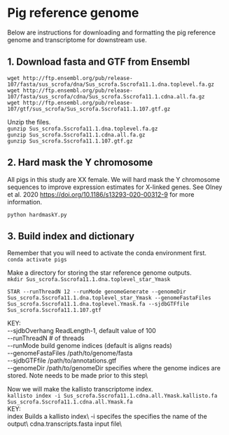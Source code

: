 # Pig reference genome 
Below are instructions for downloading and formatting the pig reference genome and transcriptome for downstream use. 

## 1. Download fasta and GTF from Ensembl

`wget http://ftp.ensembl.org/pub/release-107/fasta/sus_scrofa/dna/Sus_scrofa.Sscrofa11.1.dna.toplevel.fa.gz`\
`wget http://ftp.ensembl.org/pub/release-107/fasta/sus_scrofa/cdna/Sus_scrofa.Sscrofa11.1.cdna.all.fa.gz`\
`wget http://ftp.ensembl.org/pub/release-107/gtf/sus_scrofa/Sus_scrofa.Sscrofa11.1.107.gtf.gz`

Unzip the files.\
`gunzip Sus_scrofa.Sscrofa11.1.dna.toplevel.fa.gz`\
`gunzip Sus_scrofa.Sscrofa11.1.cdna.all.fa.gz`\
`gunzip Sus_scrofa.Sscrofa11.1.107.gtf.gz`

## 2. Hard mask the Y chromosome
All pigs in this study are XX female. We will hard mask the Y chromosome sequences to improve expression estimates for X-linked genes. See Olney et al. 2020 https://doi.org/10.1186/s13293-020-00312-9 for more information. 

`python hardmaskY.py`

## 3. Build index and dictionary 
Remember that you will need to activate the conda environment first.\
`conda activate pigs`

Make a directory for storing the star reference genome outputs.\
`mkdir Sus_scrofa.Sscrofa11.1.dna.toplevel_star_Ymask`

`STAR --runThreadN 12 --runMode genomeGenerate --genomeDir Sus_scrofa.Sscrofa11.1.dna.toplevel_star_Ymask --genomeFastaFiles Sus_scrofa.Sscrofa11.1.dna.toplevel.Ymask.fa --sjdbGTFfile Sus_scrofa.Sscrofa11.1.107.gtf`

KEY:\
--sjdbOverhang ReadLength-1, default value of 100\
--runThreadN # of threads\
--runMode build genome indices (default is aligns reads)\
--genomeFastaFiles /path/to/genome/fasta\
--sjdbGTFfile /path/to/annotations.gtf\
--genomeDir /path/to/genomeDir specifies where the genome indices are stored. Note needs to be made prior to this step\ 

Now we will make the kallisto transcriptome index.\
`kallisto index -i Sus_scrofa.Sscrofa11.1.cdna.all.Ymask.kallisto.fa Sus_scrofa.Sscrofa11.1.cdna.all.Ymask.fa`\
KEY:\
index Builds a kallisto index\ 
-i specifes the specifies the name of the output\ 
cdna.transcripts.fasta input file\



